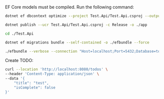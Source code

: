 EF Core models must be compiled. Run the following command:

```sh
dotnet ef dbcontext optimize --project Test.Api/Test.Api.csproj --output-dir ./Migrations/EfModel --precompile-queries --nativeaot
```

```sh
dotnet publish --ucr Test.Api/Test.Api.csproj -c Release -o ./app
```

```sh
cd ./Test.Api

dotnet ef migrations bundle --self-contained -o ./efbundle --force

./efbundle --verbose --connection "Host=localhost;Port=5432;Database=todos_db;Username=todos_db_user;Password=todos_db_user_password;"
```

Create TODO:
```sh
curl --location 'http://localhost:8080/todos' \
--header 'Content-Type: application/json' \
--data '{
    "title": "test",
    "isComplete": false
}'
```
